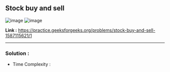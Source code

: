 ## Stock buy and sell

![image](https://user-images.githubusercontent.com/23376002/218482630-5563005c-72f1-42de-95ec-7bbb39358de9.png)
![image](https://user-images.githubusercontent.com/23376002/218482706-0e14d848-2f65-4e95-9024-ff2435887498.png)

**Link :** https://practice.geeksforgeeks.org/problems/stock-buy-and-sell-1587115621/1

-------------------------------------------------------------------------------------------------------------------------------------------------------

### Solution : 

- Time Complexity : 
